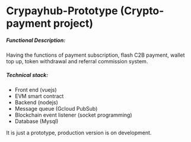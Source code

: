 # Crypayhub-Prototype (Crypto-payment project)


##### Functional Description:
Having the functions of payment subscription, flash C2B payment, wallet top up, token withdrawal and referral commission system.

##### Technical stack: 
-   Front end (vuejs)
-   EVM smart contract
-   Backend (nodejs)
-   Message queue (Gcloud PubSub)
-   Blockchain event listener (socket programming)
-   Database (Mysql)

It is just a prototype, production version is on development.
